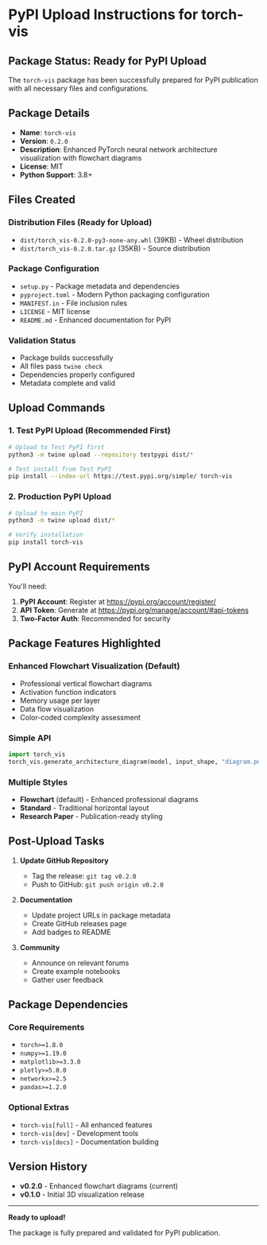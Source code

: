 # PyPI Upload Instructions for torch-vis

## Package Status: Ready for PyPI Upload

The `torch-vis` package has been successfully prepared for PyPI publication with all necessary files and configurations.

## Package Details

- **Name**: `torch-vis`
- **Version**: `0.2.0`
- **Description**: Enhanced PyTorch neural network architecture visualization with flowchart diagrams
- **License**: MIT
- **Python Support**: 3.8+

## Files Created

### Distribution Files (Ready for Upload)
- `dist/torch_vis-0.2.0-py3-none-any.whl` (39KB) - Wheel distribution
- `dist/torch_vis-0.2.0.tar.gz` (35KB) - Source distribution

### Package Configuration
- `setup.py` - Package metadata and dependencies
- `pyproject.toml` - Modern Python packaging configuration
- `MANIFEST.in` - File inclusion rules
- `LICENSE` - MIT license
- `README.md` - Enhanced documentation for PyPI

### Validation Status
- Package builds successfully
- All files pass `twine check`
- Dependencies properly configured
- Metadata complete and valid

## Upload Commands

### 1. Test PyPI Upload (Recommended First)
```bash
# Upload to Test PyPI first
python3 -m twine upload --repository testpypi dist/*

# Test install from Test PyPI
pip install --index-url https://test.pypi.org/simple/ torch-vis
```

### 2. Production PyPI Upload
```bash
# Upload to main PyPI
python3 -m twine upload dist/*

# Verify installation
pip install torch-vis
```

## PyPI Account Requirements

You'll need:
1. **PyPI Account**: Register at https://pypi.org/account/register/
2. **API Token**: Generate at https://pypi.org/manage/account/#api-tokens
3. **Two-Factor Auth**: Recommended for security

## Package Features Highlighted

### Enhanced Flowchart Visualization (Default)
- Professional vertical flowchart diagrams
- Activation function indicators
- Memory usage per layer
- Data flow visualization
- Color-coded complexity assessment

### Simple API
```python
import torch_vis
torch_vis.generate_architecture_diagram(model, input_shape, "diagram.png")
```

### Multiple Styles
- **Flowchart** (default) - Enhanced professional diagrams
- **Standard** - Traditional horizontal layout
- **Research Paper** - Publication-ready styling

## Post-Upload Tasks

1. **Update GitHub Repository**
   - Tag the release: `git tag v0.2.0`
   - Push to GitHub: `git push origin v0.2.0`

2. **Documentation**
   - Update project URLs in package metadata
   - Create GitHub releases page
   - Add badges to README

3. **Community**
   - Announce on relevant forums
   - Create example notebooks
   - Gather user feedback

## Package Dependencies

### Core Requirements
- `torch>=1.8.0`
- `numpy>=1.19.0`
- `matplotlib>=3.3.0`
- `plotly>=5.0.0`
- `networkx>=2.5`
- `pandas>=1.2.0`

### Optional Extras
- `torch-vis[full]` - All enhanced features
- `torch-vis[dev]` - Development tools
- `torch-vis[docs]` - Documentation building

## Version History

- **v0.2.0** - Enhanced flowchart diagrams (current)
- **v0.1.0** - Initial 3D visualization release

---

**Ready to upload!**

The package is fully prepared and validated for PyPI publication. 